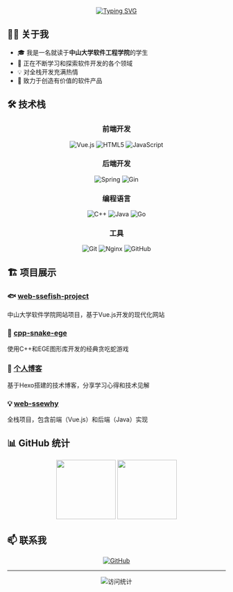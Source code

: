 <!-- 动态打字效果 -->
<div align="center">
  <a href="https://git.io/typing-svg"><img src="https://readme-typing-svg.demolab.com?font=Fira+Code&pause=1000&color=2C96F7&center=true&vCenter=true&random=false&width=435&lines=%F0%9F%91%8B+Hi+there%2C+I'm+Xudong;%F0%9F%8E%93+Student+%40+Sun+Yat--sen+University;%F0%9F%92%BB+Full+Stack+Developer" alt="Typing SVG" /></a>
</div>

## 👨‍💻 关于我

- 🎓 我是一名就读于**中山大学软件工程学院**的学生
- 🌱 正在不断学习和探索软件开发的各个领域
- 💡 对全栈开发充满热情
- 🎯 致力于创造有价值的软件产品

## 🛠️ 技术栈

<div align="center">
  
### 前端开发
![Vue.js](https://img.shields.io/badge/-Vue.js-4FC08D?style=flat-square&logo=vue.js&logoColor=white)
![HTML5](https://img.shields.io/badge/-HTML5-E34F26?style=flat-square&logo=html5&logoColor=white)
![JavaScript](https://img.shields.io/badge/-JavaScript-F7DF1E?style=flat-square&logo=javascript&logoColor=black)

### 后端开发
![Spring](https://img.shields.io/badge/-Spring-6DB33F?style=flat-square&logo=spring&logoColor=white)
![Gin](https://img.shields.io/badge/-Gin-00ADD8?style=flat-square&logo=go&logoColor=white)

### 编程语言
![C++](https://img.shields.io/badge/-C++-00599C?style=flat-square&logo=c%2B%2B&logoColor=white)
![Java](https://img.shields.io/badge/-Java-007396?style=flat-square&logo=java&logoColor=white)
![Go](https://img.shields.io/badge/-Go-00ADD8?style=flat-square&logo=go&logoColor=white)

### 工具
![Git](https://img.shields.io/badge/-Git-F05032?style=flat-square&logo=git&logoColor=white)
![Nginx](https://img.shields.io/badge/-Nginx-269539?style=flat-square&logo=nginx&logoColor=white)
![GitHub](https://img.shields.io/badge/-GitHub-181717?style=flat-square&logo=github)

</div>

## 🏗️ 项目展示

### 🐟 [web-ssefish-project](https://github.com/xudong7/web-ssefish-project)
中山大学软件学院网站项目，基于Vue.js开发的现代化网站

### 🐍 [cpp-snake-ege](https://github.com/xudong7/cpp-snake-ege)
使用C++和EGE图形库开发的经典贪吃蛇游戏

### 📝 [个人博客](https://xudong7.github.io)
基于Hexo搭建的技术博客，分享学习心得和技术见解

### 💡 [web-ssewhy](https://github.com/xudong7/web-ssewhy-front)
全栈项目，包含前端（Vue.js）和后端（Java）实现

## 📊 GitHub 统计

<div align="center">
  <img height="137px" src="https://github-readme-stats.vercel.app/api?username=xudong7&show_icons=true&hide_title=true&hide_border=true&theme=default" />
  <img height="137px" src="https://github-readme-stats.vercel.app/api/top-langs/?username=xudong7&hide_title=true&hide_border=true&layout=compact&theme=default" />
</div>

## 📫 联系我

<div align="center">
  
[![GitHub](https://img.shields.io/badge/-GitHub-181717?style=flat-square&logo=github&logoColor=white)](https://github.com/xudong7)

</div>

---

<div align="center">
  <img src="https://komarev.com/ghpvc/?username=xudong7&color=blue&style=flat-square" alt="访问统计" />
</div> 
